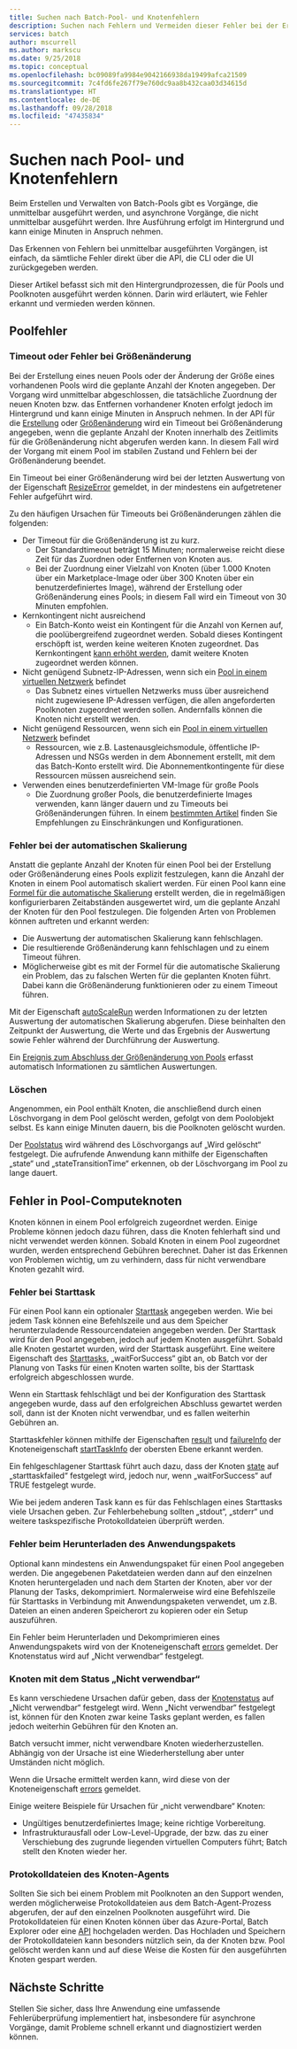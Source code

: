 ```yaml
---
title: Suchen nach Batch-Pool- und Knotenfehlern
description: Suchen nach Fehlern und Vermeiden dieser Fehler bei der Erstellung von Pools und Knoten
services: batch
author: mscurrell
ms.author: markscu
ms.date: 9/25/2018
ms.topic: conceptual
ms.openlocfilehash: bc09089fa9984e9042166938da19499afca21509
ms.sourcegitcommit: 7c4fd6fe267f79e760dc9aa8b432caa03d34615d
ms.translationtype: HT
ms.contentlocale: de-DE
ms.lasthandoff: 09/28/2018
ms.locfileid: "47435834"
---
```

# <a name="checking-for-pool-and-node-errors"></a>Suchen nach Pool- und Knotenfehlern

Beim Erstellen und Verwalten von Batch-Pools gibt es Vorgänge, die unmittelbar ausgeführt werden, und asynchrone Vorgänge, die nicht unmittelbar ausgeführt werden. Ihre Ausführung erfolgt im Hintergrund und kann einige Minuten in Anspruch nehmen.

Das Erkennen von Fehlern bei unmittelbar ausgeführten Vorgängen, ist einfach, da sämtliche Fehler direkt über die API, die CLI oder die UI zurückgegeben werden.

Dieser Artikel befasst sich mit den Hintergrundprozessen, die für Pools und Poolknoten ausgeführt werden können. Darin wird erläutert, wie Fehler erkannt und vermieden werden können.

## <a name="pool-errors"></a>Poolfehler

### <a name="resize-timeout-or-failure"></a>Timeout oder Fehler bei Größenänderung

Bei der Erstellung eines neuen Pools oder der Änderung der Größe eines vorhandenen Pools wird die geplante Anzahl der Knoten angegeben.  Der Vorgang wird unmittelbar abgeschlossen, die tatsächliche Zuordnung der neuen Knoten bzw. das Entfernen vorhandener Knoten erfolgt jedoch im Hintergrund und kann einige Minuten in Anspruch nehmen.  In der API für die [Erstellung](https://docs.microsoft.com/rest/api/batchservice/pool/add) oder [Größenänderung](https://docs.microsoft.com/rest/api/batchservice/pool/resize) wird ein Timeout bei Größenänderung angegeben, wenn die geplante Anzahl der Knoten innerhalb des Zeitlimits für die Größenänderung nicht abgerufen werden kann. In diesem Fall wird der Vorgang mit einem Pool im stabilen Zustand und Fehlern bei der Größenänderung beendet.

Ein Timeout bei einer Größenänderung wird bei der letzten Auswertung von der Eigenschaft [ResizeError](https://docs.microsoft.com/rest/api/batchservice/pool/get#resizeerror) gemeldet, in der mindestens ein aufgetretener Fehler aufgeführt wird.

Zu den häufigen Ursachen für Timeouts bei Größenänderungen zählen die folgenden:
- Der Timeout für die Größenänderung ist zu kurz.
  - Der Standardtimeout beträgt 15 Minuten; normalerweise reicht diese Zeit für das Zuordnen oder Entfernen von Knoten aus.
  - Bei der Zuordnung einer Vielzahl von Knoten (über 1.000 Knoten über ein Marketplace-Image oder über 300 Knoten über ein benutzerdefiniertes Image), während der Erstellung oder Größenänderung eines Pools; in diesem Fall wird ein Timeout von 30 Minuten empfohlen.
- Kernkontingent nicht ausreichend
  - Ein Batch-Konto weist ein Kontingent für die Anzahl von Kernen auf, die poolübergreifend zugeordnet werden.  Sobald dieses Kontingent erschöpft ist, werden keine weiteren Knoten zugeordnet.  Das Kernkontingent [kann erhöht werden](https://docs.microsoft.com/azure/batch/batch-quota-limit), damit weitere Knoten zugeordnet werden können.
- Nicht genügend Subnetz-IP-Adressen, wenn sich ein [Pool in einem virtuellen Netzwerk](https://docs.microsoft.com/azure/batch/batch-virtual-network) befindet
  - Das Subnetz eines virtuellen Netzwerks muss über ausreichend nicht zugewiesene IP-Adressen verfügen, die allen angeforderten Poolknoten zugeordnet werden sollen. Andernfalls können die Knoten nicht erstellt werden.
- Nicht genügend Ressourcen, wenn sich ein [Pool in einem virtuellen Netzwerk](https://docs.microsoft.com/azure/batch/batch-virtual-network) befindet
  - Ressourcen, wie z.B. Lastenausgleichsmodule, öffentliche IP-Adressen und NSGs werden in dem Abonnement erstellt, mit dem das Batch-Konto erstellt wird.  Die Abonnementkontingente für diese Ressourcen müssen ausreichend sein.
- Verwenden eines benutzerdefinierten VM-Image für große Pools
  - Die Zuordnung großer Pools, die benutzerdefinierte Images verwenden, kann länger dauern und zu Timeouts bei Größenänderungen führen.  In einem [bestimmten Artikel](https://docs.microsoft.com/azure/batch/batch-custom-images) finden Sie Empfehlungen zu Einschränkungen und Konfigurationen. 

### <a name="auto-scale-failures"></a>Fehler bei der automatischen Skalierung

Anstatt die geplante Anzahl der Knoten für einen Pool bei der Erstellung oder Größenänderung eines Pools explizit festzulegen, kann die Anzahl der Knoten in einem Pool automatisch skaliert werden.  Für einen Pool kann eine [Formel für die automatische Skalierung](https://docs.microsoft.com/azure/batch/batch-automatic-scaling) erstellt werden, die in regelmäßigen konfigurierbaren Zeitabständen ausgewertet wird, um die geplante Anzahl der Knoten für den Pool festzulegen.  Die folgenden Arten von Problemen können auftreten und erkannt werden:

- Die Auswertung der automatischen Skalierung kann fehlschlagen.
- Die resultierende Größenänderung kann fehlschlagen und zu einem Timeout führen.
- Möglicherweise gibt es mit der Formel für die automatische Skalierung ein Problem, das zu falschen Werten für die geplanten Knoten führt. Dabei kann die Größenänderung funktionieren oder zu einem Timeout führen.

Mit der Eigenschaft [autoScaleRun](https://docs.microsoft.com/rest/api/batchservice/pool/get#autoscalerun) werden Informationen zu der letzten Auswertung der automatischen Skalierung abgerufen. Diese beinhalten den Zeitpunkt der Auswertung, die Werte und das Ergebnis der Auswertung sowie Fehler während der Durchführung der Auswertung.

Ein [Ereignis zum Abschluss der Größenänderung von Pools](https://docs.microsoft.com/azure/batch/batch-pool-resize-complete-event) erfasst automatisch Informationen zu sämtlichen Auswertungen.

### <a name="delete"></a>Löschen

Angenommen, ein Pool enthält Knoten, die anschließend durch einen Löschvorgang in dem Pool gelöscht werden, gefolgt von dem Poolobjekt selbst.  Es kann einige Minuten dauern, bis die Poolknoten gelöscht wurden.

Der [Poolstatus](https://docs.microsoft.com/rest/api/batchservice/pool/get#poolstate) wird während des Löschvorgangs auf „Wird gelöscht“ festgelegt.  Die aufrufende Anwendung kann mithilfe der Eigenschaften „state“ und „stateTransitionTime“ erkennen, ob der Löschvorgang im Pool zu lange dauert.

## <a name="pool-compute-node-errors"></a>Fehler in Pool-Computeknoten

Knoten können in einem Pool erfolgreich zugeordnet werden. Einige Probleme können jedoch dazu führen, dass die Knoten fehlerhaft sind und nicht verwendet werden können.  Sobald Knoten in einem Pool zugeordnet wurden, werden entsprechend Gebühren berechnet. Daher ist das Erkennen von Problemen wichtig, um zu verhindern, dass für nicht verwendbare Knoten gezahlt wird.

### <a name="start-task-failure"></a>Fehler bei Starttask

Für einen Pool kann ein optionaler [Starttask](https://docs.microsoft.com/rest/api/batchservice/pool/add#starttask) angegeben werden.  Wie bei jedem Task können eine Befehlszeile und aus dem Speicher herunterzuladende Ressourcendateien angegeben werden.  Der Starttask wird für den Pool angegeben, jedoch auf jedem Knoten ausgeführt. Sobald alle Knoten gestartet wurden, wird der Starttask ausgeführt.  Eine weitere Eigenschaft des [Starttasks](https://docs.microsoft.com/rest/api/batchservice/pool/add#starttask), „waitForSuccess“ gibt an, ob Batch vor der Planung von Tasks für einen Knoten warten sollte, bis der Starttask erfolgreich abgeschlossen wurde.

Wenn ein Starttask fehlschlägt und bei der Konfiguration des Starttask angegeben wurde, dass auf den erfolgreichen Abschluss gewartet werden soll, dann ist der Knoten nicht verwendbar, und es fallen weiterhin Gebühren an.

Starttaskfehler können mithilfe der Eigenschaften [result](https://docs.microsoft.com/rest/api/batchservice/computenode/get#taskexecutionresult) und [failureInfo](https://docs.microsoft.com/rest/api/batchservice/computenode/get#taskfailureinformation) der Knoteneigenschaft [startTaskInfo](https://docs.microsoft.com/rest/api/batchservice/computenode/get#starttaskinformation) der obersten Ebene erkannt werden.

Ein fehlgeschlagener Starttask führt auch dazu, dass der Knoten [state](https://docs.microsoft.com/rest/api/batchservice/computenode/get#computenodestate) auf „starttaskfailed“ festgelegt wird, jedoch nur, wenn „waitForSuccess“ auf TRUE festgelegt wurde.

Wie bei jedem anderen Task kann es für das Fehlschlagen eines Starttasks viele Ursachen geben.  Zur Fehlerbehebung sollten „stdout“, „stderr“ und weitere taskspezifische Protokolldateien überprüft werden.

### <a name="application-package-download-failure"></a>Fehler beim Herunterladen des Anwendungspakets

Optional kann mindestens ein Anwendungspaket für einen Pool angegeben werden. Die angegebenen Paketdateien werden dann auf den einzelnen Knoten heruntergeladen und nach dem Starten der Knoten, aber vor der Planung der Tasks, dekomprimiert.  Normalerweise wird eine Befehlszeile für Starttasks in Verbindung mit Anwendungspaketen verwendet, um z.B. Dateien an einen anderen Speicherort zu kopieren oder ein Setup auszuführen.

Ein Fehler beim Herunterladen und Dekomprimieren eines Anwendungspakets wird von der Knoteneigenschaft [errors](https://docs.microsoft.com/rest/api/batchservice/computenode/get#computenodeerror) gemeldet.  Der Knotenstatus wird auf „Nicht verwendbar“ festgelegt.

### <a name="node-in-unusable-state"></a>Knoten mit dem Status „Nicht verwendbar“

Es kann verschiedene Ursachen dafür geben, dass der [Knotenstatus](https://docs.microsoft.com/rest/api/batchservice/computenode/get#computenodestate) auf „Nicht verwendbar“ festgelegt wird.  Wenn „Nicht verwendbar“ festgelegt ist, können für den Knoten zwar keine Tasks geplant werden, es fallen jedoch weiterhin Gebühren für den Knoten an.

Batch versucht immer, nicht verwendbare Knoten wiederherzustellen. Abhängig von der Ursache ist eine Wiederherstellung aber unter Umständen nicht möglich.

Wenn die Ursache ermittelt werden kann, wird diese von der Knoteneigenschaft [errors](https://docs.microsoft.com/rest/api/batchservice/computenode/get#computenodeerror) gemeldet.

Einige weitere Beispiele für Ursachen für „nicht verwendbare“ Knoten:

- Ungültiges benutzerdefiniertes Image; keine richtige Vorbereitung.
- Infrastrukturausfall oder Low-Level-Upgrade, der bzw. das zu einer Verschiebung des zugrunde liegenden virtuellen Computers führt; Batch stellt den Knoten wieder her.

### <a name="node-agent-log-files"></a>Protokolldateien des Knoten-Agents

Sollten Sie sich bei einem Problem mit Poolknoten an den Support wenden, werden möglicherweise Protokolldateien aus dem Batch-Agent-Prozess abgerufen, der auf den einzelnen Poolknoten ausgeführt wird.  Die Protokolldateien für einen Knoten können über das Azure-Portal, Batch Explorer oder eine [API](https://docs.microsoft.com/rest/api/batchservice/computenode/uploadbatchservicelogs) hochgeladen werden.  Das Hochladen und Speichern der Protokolldateien kann besonders nützlich sein, da der Knoten bzw. Pool gelöscht werden kann und auf diese Weise die Kosten für den ausgeführten Knoten gespart werden.

## <a name="next-steps"></a>Nächste Schritte

Stellen Sie sicher, dass Ihre Anwendung eine umfassende Fehlerüberprüfung implementiert hat, insbesondere für asynchrone Vorgänge, damit Probleme schnell erkannt und diagnostiziert werden können.
